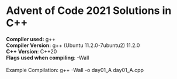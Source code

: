 # Advent of Code 2021 Solutions in C++

**Compiler used:** g++ \
**Compiler Version:** g++ (Ubuntu 11.2.0-7ubuntu2) 11.2.0 \
**C++ Version**: C++20 \
**Flags used when compiling**: -Wall \
\
Example Compilation: g++ -Wall -o day01_A day01_A.cpp

